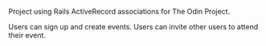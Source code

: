 Project using Rails ActiveRecord associations for The Odin Project.

Users can sign up and create events. Users can invite other users to attend their event.